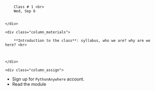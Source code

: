 

<div class="lecture1">
    <div class="column_date">
        
        Class # 1 <br> 
        Wed, Sep 6 
        
        
    </div>
    
    <div class="column_materials">
        
        **Introduction to the class**: syllabus, who we are? why are we here? <br>
         
        
        
    </div>
    
    <div class="column_assign">
        
* Sign up for `PythonAnywhere` account.
* Read the module        
    </div>
    
</div>
